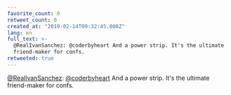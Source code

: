 ```yaml
---
favorite_count: 0
retweet_count: 0
created_at: "2019-02-14T09:32:45.000Z"
lang: en
full_text: >-
  @RealIvanSanchez: @coderbyheart And a power strip. It's the ultimate
  friend-maker for confs.
retweeted: true
---
```


[@RealIvanSanchez](https://twitter.com/RealIvanSanchez):
[@coderbyheart](https://twitter.com/coderbyheart) And a power strip. It's the
ultimate friend-maker for confs.

